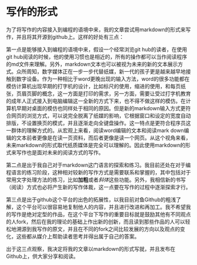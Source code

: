 # 写作的形式

为了将写作的内容接入到编程的语境中来，我的文章尝试用markdown的形式来写作，并且将其开源到github上。这样的好处有三点：

第一点是能够接入到编程的语境中来，假设一个经常浏览git hub的读者，在使用git hub阅读的时候，他的使用习惯也是相近的，所有的操作都可以当作阅读程序的md文件来理解。另外，markdown文本也可以被视为未来的新的文本展示方式。众所周知，数字媒体正在一步一步代替纸媒，新一代的孩子更是越来越早地接触到数字设备。作为一种相比于word更晚出现的输入方法，word的很多功能都在模仿计算机出现早期的打字机的设计，比如标尺的使用，缩进的使用，和每页纸张，页眉页脚的概念，这一方面是打印的需求，另一方面，需要让受过打字机教育的成年人正式接入到电脑编辑这一全新的方式下来，也不得不做这样的模仿。在计算机早期对桌面的模仿也同样处于相同的原因。但是新的markdown输入方式更符合网页的浏览方式，可以说完全脱离了纸媒的影响，它根据窗口和设定的宽度自动排版，不设置换页的模式，并且逐渐走向全键盘操作。这一特点是更符合程序员这一群体的理解方式的。从宏观上来看，阅读word编辑的文本和阅读mark down编辑的文本前者更像是在读一页资料，而后者更像是读一个网页。从这个视角来看，未来markdown的形式取代纸质媒体是完全可以理解的。因此使用markdown的形式来写作也是面对未来的阅读方式的写作。

第二点是出于我自己对于markdown这门语言的探索和练习。我目前还处在对于编程语言的练习阶段，这种相对较新的写作方式是需要联系和掌握的，其中包括对于常用文字处理方法的练习，比如**加粗**或者*斜体*这些功能。另外，我相信新的书写（阅读）方式也必将产生新的写作体裁，这一点要在写作的过程中逐渐探索才行。

第三点是出于github这个平台的出色的拓展性，以我目前对鱼Github的粗浅了解，这个平台可以很容易地复制他人的内容，并且进行改进和再加工。我不希望我的写作是绝对定型的作品，在这个平台下写作的重要目标就是鼓励其他有不同观点的人fork，然后在我的理论的基础上作出新的创新，而且读到那些作品的人可以轻松地溯源到我写作的原文，并且在不同的fork之间比较发展的方向以及观点的变化，这些都从媒介上帮助读者思考并得出属于自己的答案。

出于这三点观察，我决定将我的文章以markdown的形式写就，并且发布在Github上，供大家分享和阅读。
